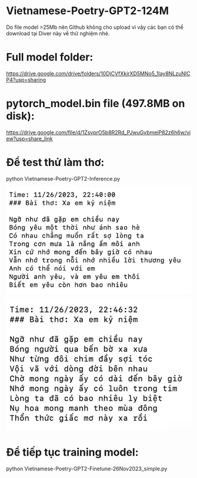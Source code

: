 # Vietnamese-Poetry-GPT2-124M

Do file model >25Mb nên Github không cho upload vì vậy các bạn có thể download tại Diver này về thử nghiệm nhé.

# Full model folder:
https://drive.google.com/drive/folders/10DjCVfXkirXD5MNo5_1lay8NLzuNICP4?usp=sharing

# pytorch_model.bin file (497.8MB on disk):
https://drive.google.com/file/d/1ZsvprO5b8R2Rd_PJwuGvbmeiP82z6h6w/view?usp=share_link

# Để test thử làm thơ:
python Vietnamese-Poetry-GPT2-Inference.py

![alt text](https://github.com/Mr-Jack-Tung/Vietnamese-Poetry-GPT2/blob/main/Screenshot_1.jpg)

![alt text](https://github.com/Mr-Jack-Tung/Vietnamese-Poetry-GPT2/blob/main/Screenshot_2.jpg)

# Để tiếp tục training model:
python Vietnamese-Poetry-GPT2-Finetune-26Nov2023_simple.py

